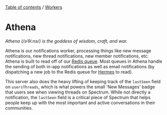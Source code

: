 [Table of contents](../../readme.md) / [Workers](../intro.md)

# Athena

*Athena (/əˈθiːnə/) is the goddess of wisdom, craft, and war.*

Athena is our notifications worker, processing things like new message notifications, new thread notifications, new member notifications, etc. Athena is built to read off of our [Redis queue](../background-jobs.md). Most queues in Athena handle the sending of both in-app notifications as well as email notifications (by dispatching a new job to the Redis queue for [Hermes](../hermes/intro.md) to read).

This server also does the heavy lifting of keeping track of the `lastSeen` field on `usersThreads`, which is what powers the small 'New Messages' badge that users see when viewing threads on Spectrum. While not directly a notification, the `lastSeen` field is a critical piece of Spectrum that helps people keep up with the most important and active conversations in their communities.